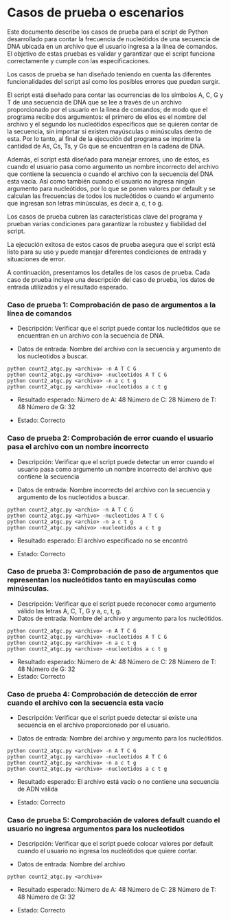 # Casos de prueba o escenarios

Este documento describe los casos de prueba para el script de Python desarrollado para contar la frecuencia de nucleótidos de una secuencia de DNA ubicada en un archivo que el usuario ingresa a la línea de comandos. El objetivo de estas pruebas es validar y garantizar que el script funciona correctamente y cumple con las especificaciones.

Los casos de prueba se han diseñado teniendo en cuenta las diferentes funcionalidades del script así como los posibles errores que puedan surgir.

El script está diseñado para contar las ocurrencias de los símbolos A, C, G y T de una secuencia de DNA que se lee a través de un archivo proporcionado por el usuario en la línea de comandos; de modo que el programa recibe dos argumentos: el primero de ellos es el nombre del archivo y el segundo los nucleótidos específicos que se quieren contar de la secuencia, sin importar si existen mayúsculas o minúsculas dentro de esta. Por lo tanto, al final de la ejecución del programa se imprime la cantidad de As, Cs, Ts, y Gs que se encuentran en la cadena de DNA.

Además, el script está diseñado para manejar errores, uno de estos, es cuando el usuario pasa como argumento un nombre incorrecto del archivo que contiene la secuencia o cuando el archivo con la secuencia del DNA esta vacía. Así como también cuando el usuario no ingresa ningún argumento para nucleótidos, por lo que se ponen valores por default y se calculan las frecuencias de todos los nucleótidos o cuando el argumento que ingresan son letras minúsculas, es decir a, c, t o g. 

Los casos de prueba cubren las características clave del programa y prueban varias condiciones para garantizar la robustez y fiabilidad del script.

La ejecución exitosa de estos casos de prueba asegura que el script está listo para su uso y puede manejar diferentes condiciones de entrada y situaciones de error.

A continuación, presentamos los detalles de los casos de prueba. Cada caso de prueba incluye una descripción del caso de prueba, los datos de entrada utilizados y el resultado esperado.
    
    
### Caso de prueba 1: Comprobación de paso de argumentos a la línea de comandos

- Descripción: Verificar que el script puede contar los nucleótidos que se encuentran en un archivo con la secuencia de DNA.

- Datos de entrada: Nombre del archivo con la secuencia y argumento de los nucleotidos a buscar.
```
python count2_atgc.py <archivo> -n A T C G
python count2_atgc.py <archivo> -nucleotidos A T C G
python count2_atgc.py <archivo> -n a c t g
python count2_atgc.py <archivo> -nucleotidos a c t g

```

- Resultado esperado: 
Número de A: 48
Número de C: 28
Número de T: 48
Número de G: 32

- Estado: Correcto

### Caso de prueba 2: Comprobación de error cuando el usuario pasa el archivo con un nombre incorrecto

- Descripción: Verificar que el script puede detectar un error cuando el usuario pasa como argumento un nombre incorrecto del archivo que contiene la secuencia

- Datos de entrada: Nombre incorrecto del archivo con la secuencia y argumento de los nucleotidos a buscar.
```
python count2_atgc.py <archio> -n A T C G
python count2_atgc.py <arhivo> -nucleotidos A T C G
python count2_atgc.py <archio> -n a c t g
python count2_atgc.py <ahivo> -nucleotidos a c t g

```

- Resultado esperado: El archivo especificado no se encontró

- Estado: Correcto

### Caso de prueba 3: Comprobación de paso de argumentos que representan los nucleótidos tanto en mayúsculas como minúsculas. 

- Descripción: Verificar que el script puede reconocer como argumento válido las letras A, C, T, G y a, c, t, g.
- Datos de entrada: Nombre del archivo y argumento para los nucleótidos.
```
python count2_atgc.py <archivo> -n A T C G
python count2_atgc.py <archivo> -nucleotidos A T C G
python count2_atgc.py <archivo> -n a c t g
python count2_atgc.py <archivo> -nucleotidos a c t g

```

- Resultado esperado: 
Número de A: 48
Número de C: 28
Número de T: 48
Número de G: 32
- Estado: Correcto

### Caso de prueba 4: Comprobación de detección de error cuando el archivo con la secuencia esta vacío

- Descripción: Verificar que el script puede detectar si existe una secuencia en el archivo proporcionado por el usuario. 

- Datos de entrada: Nombre del archivo y argumento para los nucleótidos.
```
python count2_atgc.py <archivo> -n A T C G
python count2_atgc.py <archivo> -nucleotidos A T C G
python count2_atgc.py <archivo> -n a c t g
python count2_atgc.py <archivo> -nucleotidos a c t g

```
- Resultado esperado: El archivo está vacío o no contiene una secuencia de ADN válida

- Estado: Correcto

### Caso de prueba 5: Comprobación de valores default cuando el usuario no ingresa argumentos para los nucleotidos

- Descripción: Verificar que el script puede colocar valores por default cuando el usuario no ingresa los nucleótidos que quiere contar. 

- Datos de entrada: Nombre del archivo 
```
python count2_atgc.py <archivo>
```
- Resultado esperado: 
Número de A: 48
Número de C: 28
Número de T: 48
Número de G: 32

- Estado: Correcto

